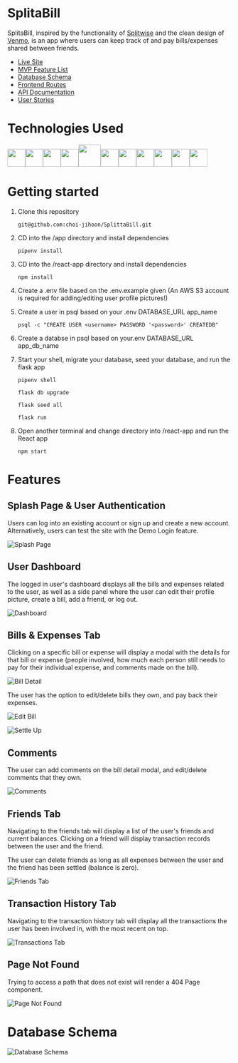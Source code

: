 # SplitaBill

SplitaBill, inspired by the functionality of [Splitwise](https://www.splitwise.com) and the clean design of [Venmo](https://www.venmo.com), is an app where users can keep track of and pay bills/expenses shared between friends.

- [Live Site](https://split-a-bill.herokuapp.com)
- [MVP Feature List](https://github.com/choi-jihoon/SplittaBill/wiki/MVP-Features-List)
- [Database Schema](https://github.com/choi-jihoon/SplittaBill/wiki/Database-Schema)
- [Frontend Routes](https://github.com/choi-jihoon/SplittaBill/wiki/Frontend-Routes)
- [API Documentation](https://github.com/choi-jihoon/SplittaBill/wiki/API-Documentation)
- [User Stories](https://github.com/choi-jihoon/SplittaBill/wiki/User-Stories)

# Technologies Used
<img  src="https://cdn.jsdelivr.net/gh/devicons/devicon/icons/javascript/javascript-original.svg"  height=40/><img src="https://cdn.jsdelivr.net/gh/devicons/devicon/icons/react/react-original.svg" height=40/><img src="https://cdn.jsdelivr.net/gh/devicons/devicon/icons/redux/redux-original.svg" height=40/><img src="https://cdn.jsdelivr.net/gh/devicons/devicon/icons/flask/flask-original.svg" height=40/><img src="https://cdn.jsdelivr.net/gh/devicons/devicon/icons/python/python-original.svg" height=50/><img  src="https://cdn.jsdelivr.net/gh/devicons/devicon/icons/postgresql/postgresql-original.svg"  height=40/><img  src="https://cdn.jsdelivr.net/gh/devicons/devicon/icons/sqlalchemy/sqlalchemy-original.svg"  height=40/><img  src="https://cdn.jsdelivr.net/gh/devicons/devicon/icons/css3/css3-original.svg"  height=40/><img  src="https://cdn.jsdelivr.net/gh/devicons/devicon/icons/html5/html5-original.svg"  height=40/><img  src="https://cdn.jsdelivr.net/gh/devicons/devicon/icons/git/git-original.svg"  height=40/><img  src="https://cdn.jsdelivr.net/gh/devicons/devicon/icons/vscode/vscode-original.svg"  height=40/>

# Getting started

1. Clone this repository

   ```git@github.com:choi-jihoon/SplittaBill.git```

2. CD into the /app directory and install dependencies

    ```pipenv install```

3. CD into the /react-app directory and install dependencies

    ```npm install```

4.  Create a .env file based on the .env.example given (An AWS S3 account is required for adding/editing user profile pictures!)

5.  Create a user in psql based on your .env DATABASE_URL app_name

    ```psql -c "CREATE USER <username> PASSWORD '<password>' CREATEDB"```

6.  Create a databse in psql based on your.env DATABASE_URL app_db_name

7. Start your shell, migrate your database, seed your database, and run the flask app

   ```pipenv shell```

   ```flask db upgrade```

    ```flask seed all```

    ```flask run```

8. Open another terminal and change directory into /react-app and run the React app

	```npm start```


# Features

## Splash Page & User Authentication

Users can log into an existing account or sign up and create a new account. Alternatively, users can test the site with the Demo Login feature.

![Splash Page](./images/splash.JPG)


## User Dashboard

The logged in user's dashboard displays all the bills and expenses related to the user, as well as a side panel where the user can edit their profile picture, create a bill, add a friend, or log out.

![Dashboard](./images/dashboard.JPG)


## Bills & Expenses Tab

Clicking on a specific bill or expense will display a modal with the details for that bill or expense (people involved, how much each person still needs to pay for their individual expense, and comments made on the bill).

![Bill Detail](./images/expense.JPG)

The user has the option to edit/delete bills they own, and pay back their expenses.

![Edit Bill](./images/editbill.JPG)

![Settle Up](./images/settleup.JPG)


## Comments

The user can add comments on the bill detail modal, and edit/delete comments that they own.

![Comments](./images/comment.JPG)


## Friends Tab

Navigating to the friends tab will display a list of the user's friends and current balances. Clicking on a friend will display transaction records between the user and the friend.

The user can delete friends as long as all expenses between the user and the friend has been settled (balance is zero).

![Friends Tab](./images/friendstab.JPG)


## Transaction History Tab

Navigating to the transaction history tab will display all the transactions the user has been involved in, with the most recent on top.

![Transactions Tab](./images/transactionstab.JPG)


## Page Not Found

Trying to access a path that does not exist will render a 404 Page component.

![Page Not Found](./images/pagenotfound.JPG)

# Database Schema
![Database Schema](./images/splittabilldbschema.JPG)
